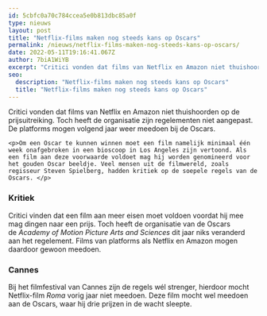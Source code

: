 ```yaml
---
id: 5cbfc0a70c784ccea5e0b813dbc85a0f
type: nieuws
layout: post
title: "Netflix-films maken nog steeds kans op Oscars"
permalink: /nieuws/netflix-films-maken-nog-steeds-kans-op-oscars/
date: 2022-05-11T19:16:41.067Z
author: 7biA1WiYB
excerpt: "Critici vonden dat films van Netflix en Amazon niet thuishoorden op de prijsuitreiking. Toch heeft de organisatie zijn regelementen niet aangepast. De platforms mogen volgend jaar weer meedoen bij de Oscars.  "
seo:
  description: "Netflix-films maken nog steeds kans op Oscars"
  title: "Netflix-films maken nog steeds kans op Oscars"
---
```

Critici vonden dat films van Netflix en Amazon niet thuishoorden op de prijsuitreiking. Toch heeft de organisatie zijn regelementen niet aangepast. De platforms mogen volgend jaar weer meedoen bij de Oscars.  

    <p>Om een Oscar te kunnen winnen moet een film namelijk minimaal één week onafgebroken in een bioscoop in Los Angeles zijn vertoond. Als een film aan deze voorwaarde voldoet mag hij worden genomineerd voor het gouden Oscar beeldje. Veel mensen uit de filmwereld, zoals regisseur Steven Spielberg, hadden kritiek op de soepele regels van de Oscars. </p>
<h3>Kritiek</h3>
<p>Critici vinden dat een film aan meer eisen moet voldoen voordat hij mee mag dingen naar een prijs. Toch heeft de organisatie van de Oscars de <em>Academy of Motion Picture Arts and Sciences</em> dit jaar niks veranderd aan het regelement. Films van platforms als Netflix en Amazon mogen daardoor gewoon meedoen. </p>
<h3>Cannes</h3>
<p>Bij het filmfestival van Cannes zijn de regels wél strenger, hierdoor mocht Netflix-film <em>Roma </em>vorig jaar niet meedoen. Deze film mocht wel meedoen aan de Oscars, waar hij drie prijzen in de wacht sleepte.</p>  
